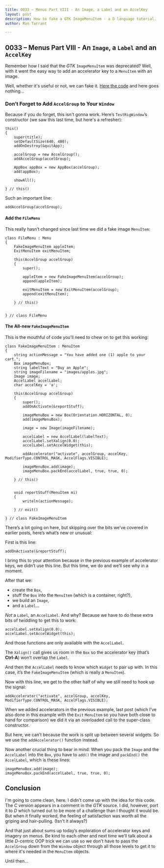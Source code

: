 ```yaml
---
title: 0033 – Menus Part VIII - An Image, a Label and an AccelKey
layout: post
description: How to fake a GTK ImageMenuItem - a D language tutorial.
author: Ron Tarrant

---
```


## 0033 – Menus Part VIII - An `Image`, a `Label` and an `AccelKey`

Remember how I said that the *GTK* `ImageMenuItem` was deprecated? Well, with it went the easy way to add an accelerator key to a `MenuItem` with an image.

Well, whether it's useful or not, we can fake it. [Here the code](https://github.com/rontarrant/gtkDcoding/blob/master/012_menus/menu_012_17_accel_fake_image_item.d) and here goes nothing…

### Don’t Forget to Add `AccelGroup` to Your `Window`

Because if you do forget, this isn't gonna work. Here’s `TestRigWindow`’s constructor (we saw this last time, but here's a refresher):

	this()
	{
		super(title);
		setDefaultSize(640, 480);
		addOnDestroy(&quitApp);
	
		accelGroup = new AccelGroup();
		addAccelGroup(accelGroup);
			
		AppBox appBox = new AppBox(accelGroup);
		add(appBox);
			
		showAll();
			
	} // this()

Such an important line:

	addAccelGroup(accelGroup);

#### Add the `FileMenu`

This really hasn’t changed since last time we did a fake image `MenuItem`:

	class FileMenu : Menu
	{
		FakeImageMenuItem appleItem;
		ExitMenuItem exitMenuItem;
		
		this(AccelGroup accelGroup)
		{
			super();
			
			appleItem = new FakeImageMenuItem(accelGroup);
			append(appleItem);
			
			exitMenuItem = new ExitMenuItem(accelGroup);
			append(exitMenuItem);
	
		} // this()
		
		
	} // class FileMenu

#### The All-new `FakeImageMenuItem`

This is the mouthful of code you’ll need to chew on to get this working:

	class FakeImageMenuItem : MenuItem
	{
		string actionMessage = "You have added one (1) apple to your cart.";
		Box imageMenuBox;
		string labelText = "Buy an Apple";
		string imageFilename = "images/apples.jpg";
		Image image;
		AccelLabel accelLabel;
		char accelKey = 'a';
	   
		this(AccelGroup accelGroup)
		{
			super();
			addOnActivate(&reportStuff);
					
			imageMenuBox = new Box(Orientation.HORIZONTAL, 0);
			add(imageMenuBox);
	
			image = new Image(imageFilename);
	
			accelLabel = new AccelLabel(labelText);
			accelLabel.setXalign(0.0);
			accelLabel.setAccelWidget(this);
			
			addAccelerator("activate", accelGroup, accelKey, ModifierType.CONTROL_MASK, AccelFlags.VISIBLE);
	
			imageMenuBox.add(image);
			imageMenuBox.packEnd(accelLabel, true, true, 0);
		
		} // this()
		
		
		void reportStuff(MenuItem mi)
		{
			writeln(actionMessage);
			
		} // exit()
		
	} // class FakeImageMenuItem

There’s a lot going on here, but skipping over the bits we’ve covered in earlier posts, here’s what’s new or unusual:

First is this line:

	addOnActivate(&reportStuff);

I bring this to your attention because in the previous example of accelerator keys, we didn’t use this line. But this time, we do and we’ll see why in a moment.

After that we:

- create the `Box`,
- stuff the `Box` into the `MenuItem` (which is a container, right?),
- we build an `Image`,
- and a `Label`…

*Not* a `Label`, an `AccelLabel`. And why? Because we have to do these extra bits of twiddling to get this to work:

	accelLabel.setXalign(0.0);
	accelLabel.setAccelWidget(this);

And those functions are only available with the `AccelLabel`.

The `Xalign()` call gives us room in the `Box` so the accelerator key (that’s **Ctrl-A**) won’t overlap the `Label`.

And then the `AccelLabel` needs to know which `Widget` to pair up with. In this case, it’s the `FakeImageMenuItem` (which is really a `MenuItem`).

Now with this line, we get to the other half of why we still need to hook up the signal:

	addAccelerator("activate", accelGroup, accelKey, ModifierType.CONTROL_MASK, AccelFlags.VISIBLE);

When we added accelerators in the previous example, last post (which I’ve also done in this example with the `Exit` `MenuItem` so you have both close to hand for comparison) we did it via an overloaded call to the super-class constructor.

But here, we can’t because the work is split up between several widgets. So we use the `addAccelerator()` function instead.

Now another crucial thing to bear in mind: When you pack the `Image` and the `AccelLabel` into the `Box`, you have to `add()` the image and `packEnd()` the `AccelLabel`, which is these lines:

	imageMenuBox.add(image);
	imageMenuBox.packEnd(accelLabel, true, true, 0);

## Conclusion

I'm going to come clean, here. I didn't come up with the idea for this code. The *C* version appears in a comment in the *GTK* source. I did, however, port it to *D* which turned out to be more of a challenge than I thought it would be. But when it finally worked, the feeling of satisfaction was worth all the griping and hair-pulling. (Isn't it always?)
 
And that just about sums up today’s exploration of accelerator keys and imagery on menus. Be kind to each other and next time we’ll talk about a little *D*-centric OOP trick we can use so we don't have to pass the `AccelGroup` down from the `Window` object through all those levels to get it to where it's needed in the `MenuItem` objects.

Until then...
